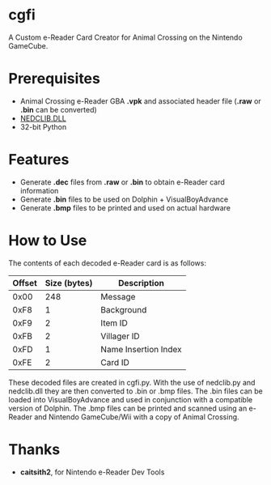 # cgfi
A Custom e-Reader Card Creator for Animal Crossing on the Nintendo GameCube.

# Prerequisites
* Animal Crossing e-Reader GBA **.vpk** and associated header file (**.raw** or **.bin** can be converted)
* [NEDCLIB.DLL](https://www.caitsith2.com/ereader/devtools.htm)
* 32-bit Python

# Features
* Generate **.dec** files from **.raw** or **.bin** to obtain e-Reader card information
* Generate **.bin** files to be used on Dolphin + VisualBoyAdvance
* Generate **.bmp** files to be printed and used on actual hardware

# How to Use
The contents of each decoded e-Reader card is as follows:

| Offset | Size (bytes) | Description          |
|--------|--------------|----------------------|
| 0x00   | 248          | Message              |
| 0xF8   | 1            | Background           |
| 0xF9   | 2            | Item ID              |
| 0xFB   | 2            | Villager ID          |
| 0xFD   | 1            | Name Insertion Index |
| 0xFE   | 2            | Card ID              |

These decoded files are created in cgfi.py. With the use of nedclib.py and nedclib.dll they are then converted to .bin or .bmp files. The .bin files can be loaded into VisualBoyAdvance and used in conjunction with a compatible version of Dolphin. The .bmp files can be printed and scanned using an e-Reader and Nintendo GameCube/Wii with a copy of Animal Crossing.

# Thanks
* **caitsith2**, for Nintendo e-Reader Dev Tools
